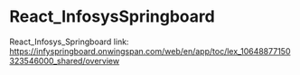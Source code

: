 # React_InfosysSpringboard

React_Infosys_Springboard link:
https://infyspringboard.onwingspan.com/web/en/app/toc/lex_10648877150323546000_shared/overview
